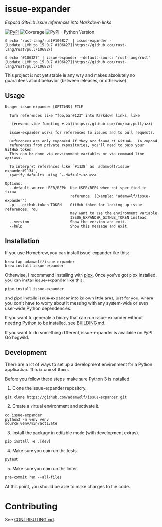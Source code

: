 # issue-expander

*Expand GitHub issue references into Markdown links*

[![PyPI](https://img.shields.io/pypi/v/issue-expander?color=green&logo=python&logoColor=white)](https://pypi.org/project/issue-expander/)
![Coverage](https://img.shields.io/endpoint?url=https://gist.githubusercontent.com/adamwolf/4537e853375d0289662b6c7741571cb0/raw/covbadge.json)
![PyPI - Python Version](https://img.shields.io/pypi/pyversions/issue_expander)

```
$ echo 'rust-lang/rust#106827' | issue-expander -
[Update LLVM to 15.0.7 #106827](https://github.com/rust-lang/rust/pull/106827)

$ echo '#106827' | issue-expander --default-source 'rust-lang/rust'
[Update LLVM to 15.0.7 #106827](https://github.com/rust-lang/rust/pull/106827)
```

This project is not yet stable in any way and makes absolutely no guarantees about behavior
(between releases, or otherwise).

## Usage

<!-- [[[cog
import cog
from issue_expander import expander
from click.testing import CliRunner
runner = CliRunner()
result = runner.invoke(expander.cli, ["--help"])
help = result.output.replace("Usage: cli", "Usage: issue-expander")
cog.out(
    "```\n{}\n```".format(help)
)
]]] -->
```
Usage: issue-expander [OPTIONS] FILE

  Turn references like "foo/bar#123" into Markdown links, like

  "[Prevent side fumbling #123](https://github.com/foo/bar/pull/123)"

  issue-expander works for references to issues and to pull requests.

  References are only expanded if they are found at GitHub.  To expand
  references from private repositories, you'll need to pass your GitHub token.
  This can be done via environment variables or via command line options.

  To interpret references like `#1138` as `adamwolf/issue-expander#1138`,
  specify defaults using `--default-source`.

Options:
  --default-source USER/REPO  Use USER/REPO when not specified in issue
                              reference. (Example: "adamwolf/issue-expander")
  -p, --github-token TOKEN    GitHub token for looking up issue references. You
                              may want to use the environment variable
                              ISSUE_EXPANDER_GITHUB_TOKEN instead.
  --version                   Show the version and exit.
  --help                      Show this message and exit.

```
<!-- [[[end]]] -->

## Installation

If you use Homebrew, you can install issue-expander like this:
<!-- [[[cog
import cog
with open("_docs/install-via-homebrew.txt") as f:
    cog.out("```\n")
    for line in f:
        cog.out(line)
    cog.out("```\n")
]]] -->
```
brew tap adamwolf/issue-expander
brew install issue-expander
```
<!-- [[[end]]] -->

Otherwise, I recommend installing with [pipx](https://pypa.github.io/pipx/). Once you've got pipx installed, you can install issue-expander like this:

<!-- [[[cog
import cog
with open("_docs/install-via-pipx.txt") as f:
    cog.out("```\n")
    for line in f:
        cog.out(line)
    cog.out("```\n")
]]] -->
```
pipx install issue-expander
```
<!-- [[[end]]] -->

and pipx installs issue-expander into its own little area, just for you, where you don't have to worry about it messing with any system-wide or even user-wide Python dependencies.

If you want to generate a binary that can run issue-expander without needing Python to be installed, see [BUILDING.md](BUILDING.md).

If you want to do something different, issue-expander is available on PyPI. Go hogwild.

## Development

There are a lot of ways to set up a development environment for a Python application.  This is one of them.

Before you follow these steps, make sure Python 3 is installed.

1. Clone the issue-expander repository.
<!-- [[[cog
import cog
with open("_docs/devclone.txt") as f:
    cog.out("```\n")
    for line in f:
        cog.out(line)
    cog.out("```\n")
]]] -->
```
git clone https://github.com/adamwolf/issue-expander.git
```
<!-- [[[end]]] -->

2. Create a virtual environment and activate it.

<!-- [[[cog
import cog
with open("_docs/devvenv.txt") as f:
    cog.out("```\n")
    for line in f:
        cog.out(line)
    cog.out("```\n")
]]] -->
```
cd issue-expander
python3 -m venv venv
source venv/bin/activate
```
<!-- [[[end]]] -->

3. Install the package in editable mode (with development extras).
<!-- [[[cog
import cog
with open("_docs/devinstall.txt") as f:
    cog.out("```\n")
    for line in f:
        cog.out(line)
    cog.out("```\n")
]]] -->
```
pip install -e .[dev]
```
<!-- [[[end]]] -->

4. Make sure you can run the tests.
<!-- [[[cog
import cog
with open("_docs/devtest.txt") as f:
    cog.out("```\n")
    for line in f:
        cog.out(line)
    cog.out("```\n")
]]] -->
```
pytest
```
<!-- [[[end]]] -->

5. Make sure you can run the linter.
<!-- [[[cog
import cog
with open("_docs/devlint.txt") as f:
    cog.out("```\n")
    for line in f:
        cog.out(line)
    cog.out("```\n")
]]] -->
```
pre-commit run --all-files
```
<!-- [[[end]]] -->

At this point, you should be able to make changes to the code.

# Contributing

See [CONTRIBUTING.md](CONTRIBUTING.md).
